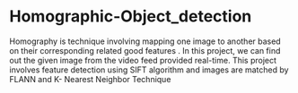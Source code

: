 # Homographic-Object_detection
Homography is technique involving mapping one image to another based on their corresponding related good features . In this project, we can find out the given image from the video feed provided real-time. This project involves feature detection using SIFT algorithm and images are matched by FLANN and K- Nearest Neighbor Technique
